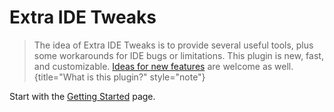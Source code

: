 <show-structure for="chapter,procedure,tab,def"/>

# Extra IDE Tweaks

> The idea of Extra IDE Tweaks is to provide several useful tools, plus some workarounds for IDE bugs or limitations. This plugin is new, fast, and customizable. [Ideas for new features](Extra-IDE-Tweaks-Ask-Me-New-Features.md) are welcome as well.
{title="What is this plugin?" style="note"}

Start with the [Getting Started](Extra-IDE-Tweaks-Getting-Started.md) page.
